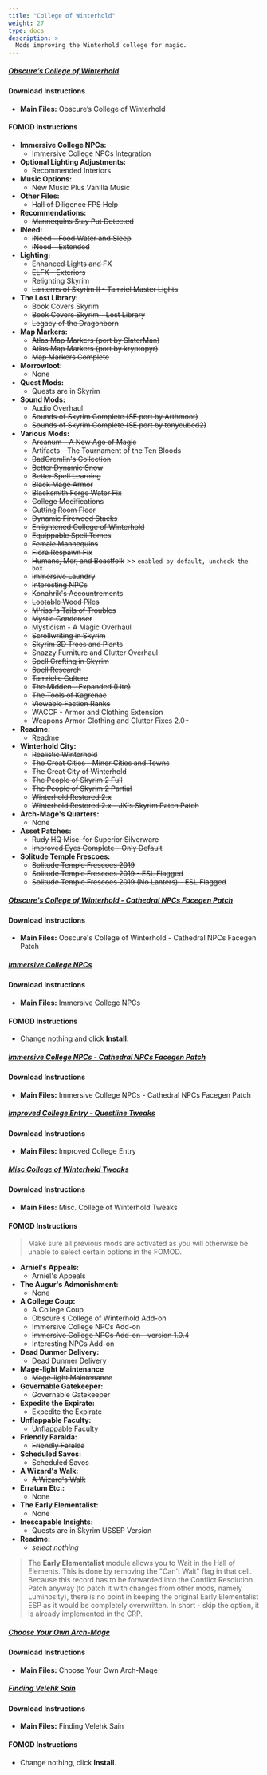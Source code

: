 ```yaml
---
title: "College of Winterhold"
weight: 27
type: docs
description: >
  Mods improving the Winterhold college for magic.
---
```


##### [Obscure’s College of Winterhold](https://www.nexusmods.com/skyrimspecialedition/mods/20514?tab=files)

#### Download Instructions

* **Main Files:** Obscure’s College of Winterhold

#### FOMOD Instructions

* **Immersive College NPCs:**
  - Immersive College NPCs Integration
* **Optional Lighting Adjustments:**
  - Recommended Interiors
* **Music Options:**
  - New Music Plus Vanilla Music
* **Other Files:**
  - ~~Hall of Diligence FPS Help~~
* **Recommendations:**
  - ~~Mannequins Stay Put Detected~~
* **iNeed:**
  * ~~iNeed - Food Water and Sleep~~
  * ~~iNeed - Extended~~
* **Lighting:**
  - ~~Enhanced Lights and FX~~
  - ~~ELFX - Exteriors~~
  - Relighting Skyrim
  - ~~Lanterns of Skyrim II - Tamriel Master Lights~~
* **The Lost Library:**
  - Book Covers Skyrim
  - ~~Book Covers Skyrim - Lost Library~~
  - ~~Legacy of the Dragonborn~~
* **Map Markers:**
  * ~~Atlas Map Markers (port by SlaterMan)~~
  * ~~Atlas Map Markers (port by kryptopyr)~~
  * ~~Map Markers Complete~~
* **Morrowloot:**
  - None
* **Quest Mods:**
  - Quests are in Skyrim
* **Sound Mods:**
  - Audio Overhaul
  - ~~Sounds of Skyrim Complete (SE port by Arthmoor)~~
  - ~~Sounds of Skyrim Complete (SE port by tonycubed2)~~
* **Various Mods:**
  - ~~Arcanum - A New Age of Magic~~
  - ~~Artifacts - The Tournament of the Ten Bloods~~
  - ~~BadGremlin's Collection~~
  - ~~Better Dynamic Snow~~
  - ~~Better Spell Learning~~
  - ~~Black Mage Armor~~
  - ~~Blacksmith Forge Water Fix~~
  - ~~College Modifications~~
  - ~~Cutting Room Floor~~
  - ~~Dynamic Firewood Stacks~~
  - ~~Enlightened College of Winterhold~~
  - ~~Equippable Spell Tomes~~
  - ~~Female Mannequins~~
  - ~~Flora Respawn Fix~~
  - ~~Humans, Mer, and Beastfolk~~ >> `enabled by default, uncheck the box`
  - ~~Immersive Laundry~~
  - ~~Interesting NPCs~~
  - ~~Konahrik's Accountrements~~
  - ~~Lootable Wood Piles~~
  - ~~M'rissi's Tails of Troubles~~
  - ~~Mystic Condenser~~
  - Mysticism - A Magic Overhaul
  - ~~Scrollwriting in Skyrim~~
  - ~~Skyrim 3D Trees and Plants~~
  - ~~Snazzy Furniture and Clutter Overhaul~~
  - ~~Spell Crafting in Skyrim~~
  - ~~Spell Research~~
  - ~~Tamrielic Culture~~
  - ~~The Midden - Expanded (Lite)~~
  - ~~The Tools of Kagrenac~~
  - ~~Viewable Faction Ranks~~
  - WACCF - Armor and Clothing Extension
  - Weapons Armor Clothing and Clutter Fixes 2.0+
* **Readme:**
  * Readme
* **Winterhold City:**
  * ~~Realistic Winterhold~~
  * ~~The Great Cities - Minor Cities and Towns~~
  * ~~The Great City of Winterhold~~
  * ~~The People of Skyrim 2 Full~~
  * ~~The People of Skyrim 2 Partial~~
  * ~~Winterhold Restored 2.x~~
  * ~~Winterhold Restored 2.x - JK's Skyrim Patch Patch~~
* **Arch-Mage's Quarters:**
  * None
* **Asset Patches:**
  - ~~Rudy HQ Misc. for Superior Silverware~~
  - ~~Improved Eyes Complete - Only Default~~
* **Solitude Temple Frescoes:**
  - ~~Solitude Temple Frescoes 2019~~
  - ~~Solitude Temple Frescoes 2019 - ESL Flagged~~
  - ~~Solitude Temple Frescoes 2019 (No Lanters) - ESL Flagged~~

##### [Obscure's College of Winterhold - Cathedral NPCs Facegen Patch](https://www.nexusmods.com/skyrimspecialedition/mods/43514?tab=files)

#### Download Instructions

- **Main Files:** Obscure's College of Winterhold - Cathedral NPCs Facegen Patch

##### [Immersive College NPCs](https://www.nexusmods.com/skyrimspecialedition/mods/9252?tab=files)

#### Download Instructions

* **Main Files:** Immersive College NPCs

#### FOMOD Instructions

* Change nothing and click **Install**.

##### [Immersive College NPCs - Cathedral NPCs Facegen Patch](https://www.nexusmods.com/skyrimspecialedition/mods/43514?tab=files)

#### Download Instructions

- **Main Files:** Immersive College NPCs - Cathedral NPCs Facegen Patch

##### [Improved College Entry - Questline Tweaks](https://www.nexusmods.com/skyrimspecialedition/mods/22184?tab=files)

#### Download Instructions

* **Main Files:** Improved College Entry

##### [Misc College of Winterhold Tweaks](https://www.nexusmods.com/skyrimspecialedition/mods/22653?tab=files)

#### Download Instructions

* **Main Files:** Misc. College of Winterhold Tweaks

#### FOMOD Instructions

> Make sure all previous mods are activated as you will otherwise be unable to select certain options in the FOMOD.

* **Arniel's Appeals:**
  * Arniel's Appeals
* **The Augur's Admonishment:**
  * None
* **A College Coup:**
  * A College Coup
  * Obscure's College of Winterhold Add-on
  * Immersive College NPCs Add-on
  * ~~Immersive College NPCs Add-on - version 1.0.4~~
  * ~~Interesting NPCs Add-on~~
* **Dead Dunmer Delivery:**
  * Dead Dunmer Delivery
* **Mage-light Maintenance**
  * ~~Mage-light Maintenance~~
* **Governable Gatekeeper:**
  * Governable Gatekeeper
* **Expedite the Expirate:**
  * Expedite the Expirate
* **Unflappable Faculty:**
  * Unflappable Faculty
* **Friendly Faralda:**
  * ~~Friendly Faralda~~
* **Scheduled Savos:**
  * ~~Scheduled Savos~~
* **A Wizard's Walk:**
  * ~~A Wizard's Walk~~
* **Erratum Etc.:**
  * None
* **The Early Elementalist:**
  * None
* **Inescapable Insights:**
  * Quests are in Skyrim USSEP Version
* **Readme:**
  * *select nothing*

> The **Early Elementalist** module allows you to Wait in the Hall of Elements. This is done by removing the "Can't Wait" flag in that cell. Because this record has to be forwarded into the Conflict Resolution Patch anyway (to patch it with changes from other mods, namely Luminosity), there is no point in keeping the original Early Elementalist ESP as it would be completely overwritten. In short - skip the option, it is already implemented in the CRP. 

##### [Choose Your Own Arch-Mage](https://www.nexusmods.com/skyrimspecialedition/mods/30887?tab=files)

#### Download Instructions

* **Main Files:** Choose Your Own Arch-Mage

##### [Finding Velehk Sain](https://www.nexusmods.com/skyrimspecialedition/mods/19815?tab=files)

#### Download Instructions

* **Main Files:** Finding Velehk Sain

#### FOMOD Instructions

* Change nothing, click **Install**.